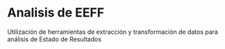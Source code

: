 # Analisis de EEFF
Utilización de herramientas de extracción y transformación de datos para análisis de Estado de Resultados
